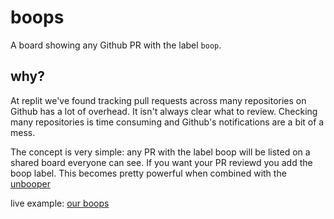 # boops

A board showing any Github PR with the label `boop`.

## why?

At replit we've found tracking pull requests across many repositories on Github has a lot of overhead. It isn't always clear what to review. Checking many repositories is time consuming and Github's notifications are a bit of a mess.

The concept is very simple: any PR with the label boop will be listed on a shared board everyone can see. If you want your PR reviewd you add the boop label. This becomes pretty powerful when combined with the [unbooper](https://repl.it/@turbio/unbooper)

live example: [our boops](https://boops.turbio.repl.co)